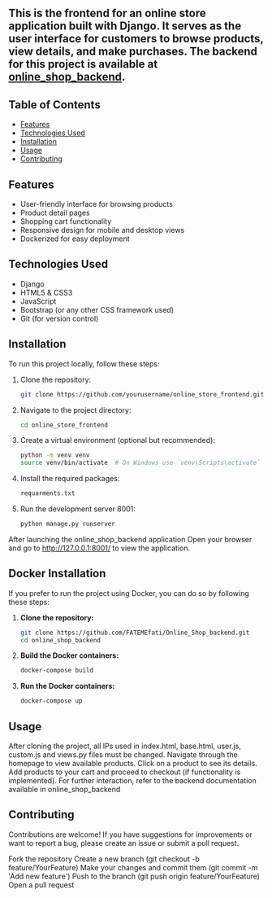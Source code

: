 

## This is the frontend for an online store application built with Django. It serves as the user interface for customers to browse products, view details, and make purchases. The backend for this project is available at [online_shop_backend](https://github.com/yourusername/online_shop_backend).

## Table of Contents

- [Features](#features)
- [Technologies Used](#technologies-used)
- [Installation](#installation)
- [Usage](#usage)
- [Contributing](#contributing)
## Features

- User-friendly interface for browsing products
- Product detail pages
- Shopping cart functionality 
- Responsive design for mobile and desktop views
- Dockerized for easy deployment

## Technologies Used

- Django
- HTML5 & CSS3
- JavaScript
- Bootstrap (or any other CSS framework used)
- Git (for version control)

## Installation

To run this project locally, follow these steps:

1. Clone the repository:
   ```bash
   git clone https://github.com/yourusername/online_store_frontend.git

2. Navigate to the project directory:
   ```bash
   cd online_store_frontend

4. Create a virtual environment (optional but recommended):
   ```bash
   python -m venv venv
   source venv/bin/activate  # On Windows use `venv\Scripts\activate`

5.  Install the required packages:
    ```bash
    requarments.txt

6. Run the development server 8001:
   ```bash
   python manage.py runserver
After launching the online_shop_backend application Open your browser and go to http://127.0.0.1:8001/ to view the application.

## Docker Installation

If you prefer to run the project using Docker, you can do so by following these steps:

1. **Clone the repository:**
   ```bash
   git clone https://github.com/FATEMEfati/Online_Shop_backend.git
   cd online_shop_backend

2. **Build the Docker containers:**
   ```bash
   docker-compose build

3. **Run the Docker containers:**
   ```bash
   docker-compose up
## Usage
   After cloning the project, all IPs used in index.html, base.html, user.js, custom.js and views.py files must be changed.
   Navigate through the homepage to view available products.
   Click on a product to see its details.
   Add products to your cart and proceed to checkout (if functionality is implemented).
   For further interaction, refer to the backend documentation available in
   online_shop_backend

## Contributing
   Contributions are welcome! If you have suggestions for improvements or want to report a bug, please create an issue or submit a pull request.

   Fork the repository
   Create a new branch (git checkout -b feature/YourFeature)
   Make your changes and commit them (git commit -m 'Add new feature')
   Push to the branch (git push origin feature/YourFeature)
   Open a pull request
